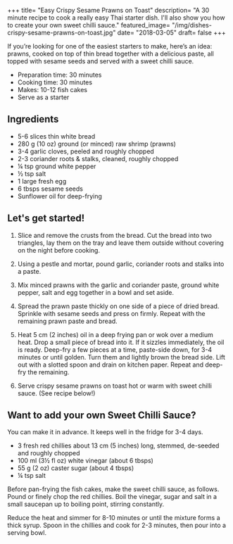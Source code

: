 +++
title= "Easy Crispy Sesame Prawns on Toast"
description= "A 30 minute recipe to cook a really easy Thai starter dish. I'll also show you how to create your own sweet chilli sauce."
featured_image= "/img/dishes-crispy-sesame-prawns-on-toast.jpg"
date= "2018-03-05"
draft= false
+++

If you’re looking for one of the easiest starters to make, here’s an idea: prawns, cooked on top of thin bread together with a delicious paste, all topped with sesame seeds and served with a sweet chilli sauce.

* Preparation time: 30 minutes
* Cooking time: 30 minutes
* Makes: 10-12 fish cakes
* Serve as a starter

## Ingredients

- 5-6 slices thin white bread
- 280 g (10 oz) ground (or minced) raw shrimp (prawns)
- 3-4 garlic cloves, peeled and roughly chopped
- 2-3 coriander roots & stalks, cleaned, roughly chopped
- ¼ tsp ground white pepper
- ½ tsp salt
- 1 large fresh egg
- 6 tbsps sesame seeds
- Sunflower oil for deep-frying

## Let's get started!

1. Slice and remove the crusts from the bread. Cut the bread into two triangles, lay them on the tray and leave them outside without covering on the night before cooking.

2. Using a pestle and mortar, pound garlic, coriander roots and stalks into a paste.

3. Mix minced prawns with the garlic and coriander paste, ground white pepper, salt and egg together in a bowl and set aside.

4. Spread the prawn paste thickly on one side of a piece of dried bread. Sprinkle with sesame seeds and press on firmly. Repeat with the remaining prawn paste and bread.

5. Heat 5 cm (2 inches) oil in a deep frying pan or wok over a medium heat. Drop a small piece of bread into it. If it sizzles immediately, the oil is ready. Deep-fry a few pieces at a time, paste-side down, for 3-4 minutes or until golden. Turn them and lightly brown the bread side. Lift out with a slotted spoon and drain on kitchen paper. Repeat and deep-fry the remaining.

6. Serve crispy sesame prawns on toast hot or warm with sweet chilli sauce. (See recipe below!)

## Want to add your own Sweet Chilli Sauce?

You can make it in advance. It keeps well in the fridge for 3-4 days.

- 3 fresh red chillies about 13 cm (5 inches) long, stemmed, de-seeded and roughly chopped
- 100 ml (3½ fl oz) white vinegar (about 6 tbsps)
- 55 g (2 oz) caster sugar (about 4 tbsps)
- ¼ tsp salt

Before pan-frying the fish cakes, make the sweet chilli sauce, as follows. Pound or finely chop the red chillies. Boil the vinegar, sugar and salt in a small saucepan up to boiling point, stirring constantly.

Reduce the heat and simmer for 8-10 minutes or until the mixture forms a thick syrup. Spoon in the chillies and cook for 2-3 minutes, then pour into a serving bowl.
